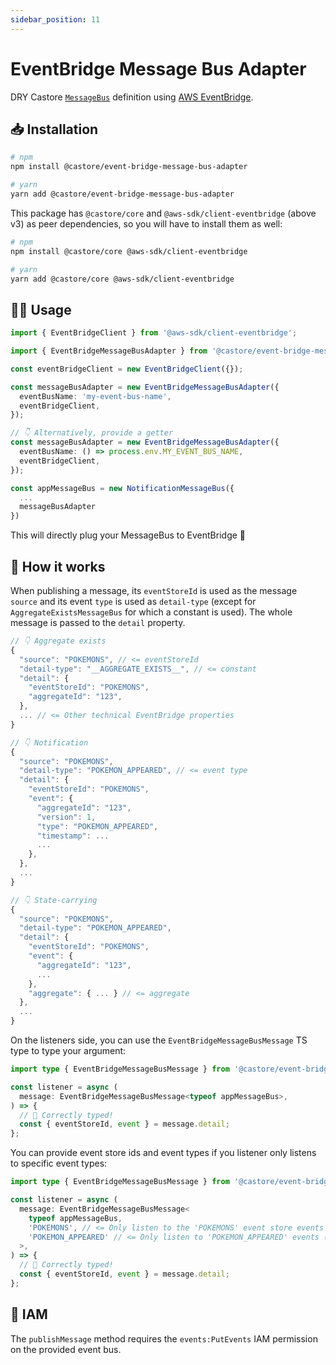 ```yaml
---
sidebar_position: 11
---
```


# EventBridge Message Bus Adapter

DRY Castore [`MessageBus`](https://github.com/castore-dev/castore/#--messagebus) definition using [AWS EventBridge](https://aws.amazon.com/eventbridge/).

## 📥 Installation

```bash
# npm
npm install @castore/event-bridge-message-bus-adapter

# yarn
yarn add @castore/event-bridge-message-bus-adapter
```

This package has `@castore/core` and `@aws-sdk/client-eventbridge` (above v3) as peer dependencies, so you will have to install them as well:

```bash
# npm
npm install @castore/core @aws-sdk/client-eventbridge

# yarn
yarn add @castore/core @aws-sdk/client-eventbridge
```

## 👩‍💻 Usage

```ts
import { EventBridgeClient } from '@aws-sdk/client-eventbridge';

import { EventBridgeMessageBusAdapter } from '@castore/event-bridge-message-bus-adapter';

const eventBridgeClient = new EventBridgeClient({});

const messageBusAdapter = new EventBridgeMessageBusAdapter({
  eventBusName: 'my-event-bus-name',
  eventBridgeClient,
});

// 👇 Alternatively, provide a getter
const messageBusAdapter = new EventBridgeMessageBusAdapter({
  eventBusName: () => process.env.MY_EVENT_BUS_NAME,
  eventBridgeClient,
});

const appMessageBus = new NotificationMessageBus({
  ...
  messageBusAdapter
})
```

This will directly plug your MessageBus to EventBridge 🙌

## 🤔 How it works

When publishing a message, its `eventStoreId` is used as the message `source` and its event `type` is used as `detail-type` (except for `AggregateExistsMessageBus` for which a constant is used). The whole message is passed to the `detail` property.

```ts
// 👇 Aggregate exists
{
  "source": "POKEMONS", // <= eventStoreId
  "detail-type": "__AGGREGATE_EXISTS__", // <= constant
  "detail": {
    "eventStoreId": "POKEMONS",
    "aggregateId": "123",
  },
  ... // <= Other technical EventBridge properties
}
```

```ts
// 👇 Notification
{
  "source": "POKEMONS",
  "detail-type": "POKEMON_APPEARED", // <= event type
  "detail": {
    "eventStoreId": "POKEMONS",
    "event": {
      "aggregateId": "123",
      "version": 1,
      "type": "POKEMON_APPEARED",
      "timestamp": ...
      ...
    },
  },
  ...
}
```

```ts
// 👇 State-carrying
{
  "source": "POKEMONS",
  "detail-type": "POKEMON_APPEARED",
  "detail": {
    "eventStoreId": "POKEMONS",
    "event": {
      "aggregateId": "123",
      ...
    },
    "aggregate": { ... } // <= aggregate
  },
  ...
}
```

On the listeners side, you can use the `EventBridgeMessageBusMessage` TS type to type your argument:

```ts
import type { EventBridgeMessageBusMessage } from '@castore/event-bridge-message-bus-adapter';

const listener = async (
  message: EventBridgeMessageBusMessage<typeof appMessageBus>,
) => {
  // 🙌 Correctly typed!
  const { eventStoreId, event } = message.detail;
};
```

You can provide event store ids and event types if you listener only listens to specific event types:

```ts
import type { EventBridgeMessageBusMessage } from '@castore/event-bridge-message-bus-adapter';

const listener = async (
  message: EventBridgeMessageBusMessage<
    typeof appMessageBus,
    'POKEMONS', // <= Only listen to the 'POKEMONS' event store events (optional)
    'POKEMON_APPEARED' // <= Only listen to 'POKEMON_APPEARED' events (optional)
  >,
) => {
  // 🙌 Correctly typed!
  const { eventStoreId, event } = message.detail;
};
```

## 🔑 IAM

The `publishMessage` method requires the `events:PutEvents` IAM permission on the provided event bus.
